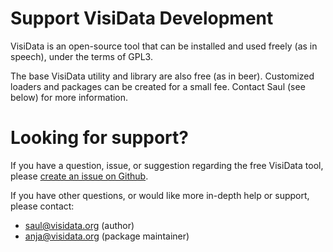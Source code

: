 # Support VisiData Development

VisiData is an open-source tool that can be installed and used freely (as in speech), under the terms of GPL3.

The base VisiData utility and library are also free (as in beer).
Customized loaders and packages can be created for a small fee.
Contact Saul (see below) for more information.

# Looking for support?

If you have a question, issue, or suggestion regarding the free VisiData tool, please [create an issue on Github](https://github.com/saulpw/visidata/issues).

If you have other questions, or would like more in-depth help or support, please contact:

- [saul@visidata.org](mailto:saul@visidata.org) (author)
- [anja@visidata.org](mailto:anja.kefala@gmail.com) (package maintainer)

